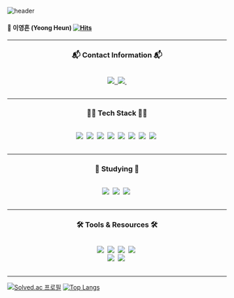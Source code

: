 ![header](https://capsule-render.vercel.app/api?type=venom&color=gradient&height=200&section=header&text=Yeong%20Heun's-nl-GitHub&fontSize=80&animation=twinkling)

#### 👤 이영흔 (Yeong Heun) [![Hits](https://hits.seeyoufarm.com/api/count/incr/badge.svg?url=https%3A%2F%2Fgithub.com%2Feongeung&count_bg=%238E908D&title_bg=%23000000&icon=github.svg&icon_color=%23FFFFFF&title=hits&edge_flat=false)](https://hits.seeyoufarm.com)

---

<h3 align="center"> 📬 Contact Information 📬 </h3>
<br>
<div align="center">
  <a href="mailto:iyoungheuni@gmail.com">
    <img src="https://img.shields.io/badge/Email-D14836?style=for-the-badge&logo=gmail&logoColor=white"/>&nbsp;
  </a>
  <a href="https://www.instagram.com/_eyoung1022/">
    <img src="https://img.shields.io/badge/Instagram-FF0069?style=for-the-badge&logo=Instagram&logoColor=white"/>&nbsp;
  </a>
</div>
      
<br>
      
---


<h3 align="center">🧑‍💻 Tech Stack 🧑‍💻</h3>
<br>
<div align="center">
  <img src="https://img.shields.io/badge/C-20232a.svg?style=for-the-badge&logo=C&logoColor=61DAFB" />&nbsp;
  <img src="https://img.shields.io/badge/python-3670A0?style=for-the-badge&logo=python&logoColor=ffdd54" />&nbsp;
  <img src="https://img.shields.io/badge/javascript-F7DF1E.svg?style=for-the-badge&logo=javascript&logoColor=20232a" />&nbsp;
  <img src="https://img.shields.io/badge/html5-E34F26.svg?style=for-the-badge&logo=html5&logoColor=white" />&nbsp;
  <img src="https://img.shields.io/badge/css-1572B6.svg?style=for-the-badge&logo=css3&logoColor=white" />&nbsp;
  <img src="https://img.shields.io/badge/Django-092E20.svg?style=for-the-badge&logo=django&logoColor=white" />&nbsp;
  <img src="https://img.shields.io/badge/Android%20Studio-3DDC84.svg?style=for-the-badge&logo=android%20Studio&logoColor=white" />&nbsp;
  <img src="https://img.shields.io/badge/Arduino-00878F.svg?style=for-the-badge&logo=arduino&logoColor=white" />&nbsp;
</div>
<br>

---


<h3 align="center">📖 Studying 📖</h3>
<br>
<div align="center">
  <img src="https://img.shields.io/badge/Spring-6DB33F.svg?style=for-the-badge&logo=Spring&logoColor=white" />&nbsp;
  <img src="https://img.shields.io/badge/Spring%20Boot-6DB33F?style=for-the-badge&logo=Spring%20Boot&logoColor=white" />&nbsp;
  <img src="https://img.shields.io/badge/Java-3578E5?style=for-the-badge&logo=Java&logoColor=white" />&nbsp;
</div>
<br>

---


<h3 align="center">🛠 Tools & Resources 🛠</h3>
<br>
<div align="center">
  <img src="https://img.shields.io/badge/git-F05033.svg?style=for-the-badge&logo=git&logoColor=white" />&nbsp;
  <img src="https://img.shields.io/badge/github-181717.svg?style=for-the-badge&logo=github&logoColor=white" />&nbsp;
  <img src="https://img.shields.io/badge/Notion-F3F3F3.svg?style=for-the-badge&logo=notion&logoColor=black" />&nbsp;
  <img src="https://img.shields.io/badge/adobe%20photoshop-08253c.svg?style=for-the-badge&logo=adobe%20photoshop&logoColor=37abff" />&nbsp;
</div>

<div align="center">
  <img src="https://img.shields.io/badge/VSCode-2C2C32.svg?style=for-the-badge&logo=visual-studio-code&logoColor=22ABF3" />&nbsp;
  <img src="https://img.shields.io/badge/Colab-2C2C32.svg?style=for-the-badge&logo=googlecolab&logoColor=F9AB00" />&nbsp;
</div>
<br>

---

[![Solved.ac
프로필](http://mazassumnida.wtf/api/v2/generate_badge?boj=yh1022)](https://solved.ac/yh1022)
[![Top Langs](https://github-readme-stats.vercel.app/api/top-langs/?username=eongeung)](https://github.com/eongeung/github-readme-stats)
